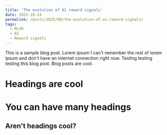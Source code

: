 ```yaml
---
title: 'The evolution of Al reward signals'
date: 2025-10-24
permalink: /posts/2025/08/the-evolution-of-ai-reward-signals/
tags:
  - RLVR
  - AI
  - Reward signals
---
```


This is a sample blog post. Lorem ipsum I can't remember the rest of lorem ipsum and don't have an internet connection right now. Testing testing testing this blog post. Blog posts are cool.

Headings are cool
======

You can have many headings
======

Aren't headings cool?
------